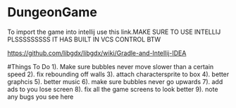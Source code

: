# DungeonGame
To import the game into intellij use this link.MAKE SURE TO USE INTELLIJ PLSSSSSSSSS IT HAS BUILT IN VCS CONTROL BTW

https://github.com/libgdx/libgdx/wiki/Gradle-and-Intellij-IDEA

#Things To Do
1). Make sure bubbles never move slower than a certain speed
2). fix rebounding off walls
3). attach charactersprite to box
4). better graphcis
5). better music
6). make sure bubbles never go upwards
7). add ads to you lose screen
8). fix all the game screens to look better
9). note any bugs you see here
